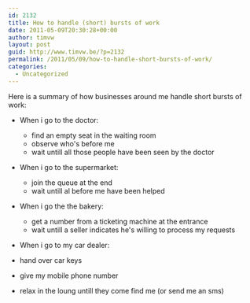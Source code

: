 ```yaml
---
id: 2132
title: How to handle (short) bursts of work
date: 2011-05-09T20:30:28+00:00
author: timvw
layout: post
guid: http://www.timvw.be/?p=2132
permalink: /2011/05/09/how-to-handle-short-bursts-of-work/
categories:
  - Uncategorized
---
```

Here is a summary of how businesses around me handle short bursts of work:

  * When i go to the doctor: 
      * find an empty seat in the waiting room
      * observe who's before me
      * wait untill all those people have been seen by the doctor


  * When i go to the supermarket: 
      * join the queue at the end
      * wait untill al before me have been helped


  * When i go the the bakery: 
      * get a number from a ticketing machine at the entrance
      * wait untill a seller indicates he's willing to process my requests


  * When i go to my car dealer:
  * hand over car keys
  * give my mobile phone number
  * relax in the loung untill they come find me (or send me an sms)</li>
